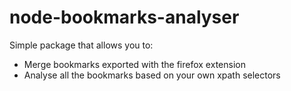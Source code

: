 # node-bookmarks-analyser
Simple package that allows you to:
- Merge bookmarks exported with the firefox extension
- Analyse all the bookmarks based on your own xpath selectors